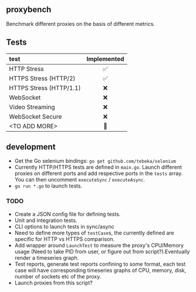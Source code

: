 ## proxybench
Benchmark different proxies on the basis of different metrics.


## Tests
| test                    |   Implemented       |
|:------------------------|:-------------------:|
|HTTP Stress              | :white_check_mark:  |
|HTTPS Stress (HTTP/2)    | :white_check_mark:  |
|HTTPS Stress (HTTP/1.1)  | :x:                 |
|WebSocket                | :x:                 |
|Video Streaming          | :x:                 |
|WebSocket Secure         | :x:                 |
|\<TO ADD MORE\>          | :pushpin:                 |

## development
* Get the Go selenium bindings: `go get github.com/tebeka/selenium`
* Currently HTTP/HTTPS tests are defined in `main.go`. Launch different proxies on different ports and add respective ports in the `tests` array.
You can then uncomment `executeSync` / `executeAsync`.
* `go run *.go` to launch tests.

### TODO
* Create a JSON config file for defining tests.
* Unit and integration tests.
* CLI options to launch tests in sync/async
* Need to define more types of `testCase`s, the currently defined are specific for HTTP vs HTTPS comparison.
* Add wrapper around `LaunchTest` to measure the proxy's CPU/Memory usage (Need to take PID from user, or figure out from script?).Eventually render a timeseries graph.
* Test reports, generate test reports confining to some format, each test case will have corresponding timeseries graphs of CPU, memory, disk, number of sockets etc of the proxy.
* Launch proxies from this script?
